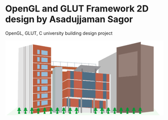 # OpenGL and GLUT Framework 2D design by Asadujjaman Sagor

OpenGL, GLUT, C university building design project

![alt text](https://github.com/sagordev/2d-university-building-glut/blob/master/preview.png?raw=true)

